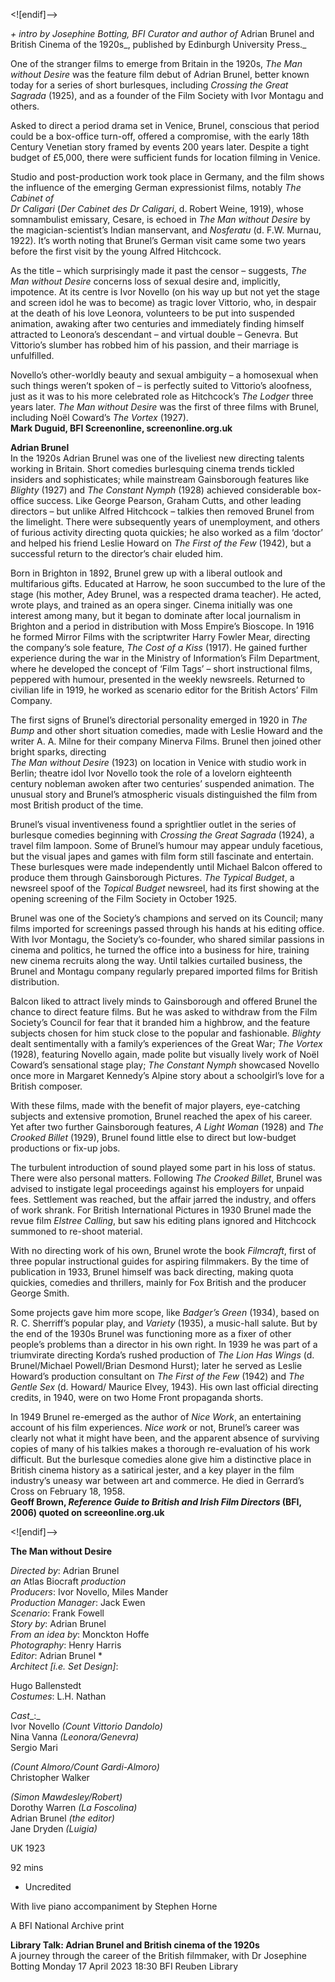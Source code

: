 
<![endif]-->

_+ intro by Josephine Botting, BFI Curator and author of_ Adrian Brunel and British Cinema of the 1920s_, published by Edinburgh University Press._

One of the stranger films to emerge from Britain in the 1920s, _The Man without Desire_ was the feature film debut of Adrian Brunel, better known today for a series of short burlesques, including _Crossing the Great Sagrada_ (1925), and as a founder of the Film Society with Ivor Montagu and others.

Asked to direct a period drama set in Venice, Brunel, conscious that period could be a box-office turn-off, offered a compromise, with the early 18th Century Venetian story framed by events 200 years later. Despite a tight budget of £5,000, there were sufficient funds for location filming in Venice.

Studio and post-production work took place in Germany, and the film shows the influence of the emerging German expressionist films, notably _The Cabinet of  
Dr Caligari_ (_Der Cabinet des Dr Caligari_, d. Robert Weine, 1919), whose somnambulist emissary, Cesare, is echoed in _The Man without Desire_ by the magician-scientist’s Indian manservant, and _Nosferatu_ (d. F.W. Murnau, 1922). It’s worth noting that Brunel’s German visit came some two years before the first visit by the young Alfred Hitchcock.

As the title – which surprisingly made it past the censor – suggests, _The Man without Desire_ concerns loss of sexual desire and, implicitly, impotence. At its centre is Ivor Novello (on his way up but not yet the stage and screen idol he was to become) as tragic lover Vittorio, who, in despair at the death of his love Leonora, volunteers to be put into suspended animation, awaking after two centuries and immediately finding himself attracted to Leonora’s descendant – and virtual double – Genevra. But Vittorio’s slumber has robbed him of his passion, and their marriage is unfulfilled.

Novello’s other-worldly beauty and sexual ambiguity – a homosexual when such things weren’t spoken of – is perfectly suited to Vittorio’s aloofness, just as it was to his more celebrated role as Hitchcock’s _The Lodger_ three years later. _The Man without Desire_ was the first of three films with Brunel, including Noël Coward’s _The Vortex_ (1927).  
**Mark Duguid, BFI Screenonline, screenonline.org.uk**

**Adrian Brunel**  
In the 1920s Adrian Brunel was one of the liveliest new directing talents working in Britain. Short comedies burlesquing cinema trends tickled insiders and sophisticates; while mainstream Gainsborough features like _Blighty_ (1927) and _The Constant Nymph_ (1928) achieved considerable box-office success. Like George Pearson, Graham Cutts, and other leading directors – but unlike Alfred Hitchcock – talkies then removed Brunel from the limelight. There were subsequently years of unemployment, and others of furious activity directing quota quickies; he also worked as a film ‘doctor’ and helped his friend Leslie Howard on _The First of the Few_ (1942), but a successful return to the director’s chair eluded him.

Born in Brighton in 1892, Brunel grew up with a liberal outlook and multifarious gifts. Educated at Harrow, he soon succumbed to the lure of the stage (his mother, Adey Brunel, was a respected drama teacher). He acted, wrote plays, and trained as an opera singer. Cinema initially was one interest among many, but it began to dominate after local journalism in Brighton and a period in distribution with Moss Empire’s Bioscope. In 1916 he formed Mirror Films with the scriptwriter Harry Fowler Mear, directing the company’s sole feature, _The Cost of a Kiss_ (1917). He gained further experience during the war in the Ministry of Information’s Film Department, where he developed the concept of ‘Film Tags’ – short instructional films, peppered with humour, presented in the weekly newsreels. Returned to civilian life in 1919, he worked as scenario editor for the British Actors’ Film Company.

The first signs of Brunel’s directorial personality emerged in 1920 in _The Bump_ and other short situation comedies, made with Leslie Howard and the writer A. A. Milne for their company Minerva Films. Brunel then joined other bright sparks, directing  
_The Man without Desire_ (1923) on location in Venice with studio work in Berlin; theatre idol Ivor Novello took the role of a lovelorn eighteenth century nobleman awoken after two centuries’ suspended animation. The unusual story and Brunel’s atmospheric visuals distinguished the film from most British product of the time.

Brunel’s visual inventiveness found a sprightlier outlet in the series of burlesque comedies beginning with _Crossing the Great Sagrada_ (1924), a travel film lampoon. Some of Brunel’s humour may appear unduly facetious, but the visual japes and games with film form still fascinate and entertain. These burlesques were made independently until Michael Balcon offered to produce them through Gainsborough Pictures. _The Typical Budget_, a newsreel spoof of the _Topical Budget_ newsreel, had its first showing at the opening screening of the Film Society in October 1925.

Brunel was one of the Society’s champions and served on its Council; many films imported for screenings passed through his hands at his editing office. With Ivor Montagu, the Society’s co-founder, who shared similar passions in cinema and politics, he turned the office into a business for hire, training new cinema recruits along the way. Until talkies curtailed business, the Brunel and Montagu company regularly prepared imported films for British distribution.

Balcon liked to attract lively minds to Gainsborough and offered Brunel the chance to direct feature films. But he was asked to withdraw from the Film Society’s Council for fear that it branded him a highbrow, and the feature subjects chosen for him stuck close to the popular and fashionable. _Blighty_ dealt sentimentally with a family’s experiences of the Great War; _The Vortex_ (1928), featuring Novello again, made polite but visually lively work of Noël Coward’s sensational stage play; _The Constant Nymph_ showcased Novello once more in Margaret Kennedy’s Alpine story about a schoolgirl’s love for a British composer.

With these films, made with the benefit of major players, eye-catching subjects and extensive promotion, Brunel reached the apex of his career. Yet after two further Gainsborough features, _A Light Woman_ (1928) and _The Crooked Billet_ (1929), Brunel found little else to direct but low-budget productions or fix-up jobs.

The turbulent introduction of sound played some part in his loss of status. There were also personal matters. Following _The Crooked Billet_, Brunel was advised to instigate legal proceedings against his employers for unpaid fees. Settlement was reached, but the affair jarred the industry, and offers of work shrank. For British International Pictures in 1930 Brunel made the revue film _Elstree Calling_, but saw his editing plans ignored and Hitchcock summoned to re-shoot material.

With no directing work of his own, Brunel wrote the book _Filmcraft_, first of three popular instructional guides for aspiring filmmakers. By the time of publication in 1933, Brunel himself was back directing, making quota quickies, comedies and thrillers, mainly for Fox British and the producer George Smith.

Some projects gave him more scope, like _Badger’s Green_ (1934), based on R. C. Sherriff’s popular play, and _Variety_ (1935), a music-hall salute. But by the end of the 1930s Brunel was functioning more as a fixer of other people’s problems than a director in his own right. In 1939 he was part of a triumvirate directing Korda’s rushed production of _The Lion Has Wings_ (d. Brunel/Michael Powell/Brian Desmond Hurst); later he served as Leslie Howard’s production consultant on _The First of the Few_ (1942) and _The Gentle Sex_ (d. Howard/ Maurice Elvey, 1943). His own last official directing credits, in 1940, were on two Home Front propaganda shorts.

In 1949 Brunel re-emerged as the author of _Nice Work_, an entertaining account of his film experiences. _Nice work_ or not, Brunel’s career was clearly not what it might have been, and the apparent absence of surviving copies of many of his talkies makes a thorough re-evaluation of his work difficult. But the burlesque comedies alone give him a distinctive place in British cinema history as a satirical jester, and a key player in the film industry’s uneasy war between art and commerce. He died in Gerrard’s Cross on February 18, 1958.  
**Geoff Brown, _Reference Guide to British and Irish Film Directors_ (BFI, 2006) quoted on screeonline.org.uk**  

<![endif]-->

**The Man without Desire**

_Directed by_: Adrian Brunel  
_an_ Atlas Biocraft _production_  
_Producers_: Ivor Novello, Miles Mander  
_Production Manager_: Jack Ewen  
_Scenario_: Frank Fowell  
_Story by_: Adrian Brunel  
_From an idea by_: Monckton Hoffe  
_Photography_: Henry Harris  
_Editor_: Adrian Brunel *  
_Architect [i.e. Set Design]_:

Hugo Ballenstedt  
_Costumes_: L.H. Nathan

_Cast__:_  
Ivor Novello _(Count Vittorio Dandolo)_  
Nina Vanna _(Leonora/Genevra)_  
Sergio Mari

_(Count Almoro/Count Gardi-Almoro)_  
Christopher Walker

_(Simon Mawdesley/Robert)_  
Dorothy Warren _(La Foscolina)_  
Adrian Brunel _(the editor)_  
Jane Dryden _(Luigia)_

UK 1923

92 mins

* Uncredited

With live piano accompaniment by Stephen Horne

A BFI National Archive print

**Library Talk: Adrian Brunel and British cinema of the 1920s**  
A journey through the career of the British filmmaker, with Dr Josephine Botting
Monday 17 April 2023 18:30
BFI Reuben Library
<!--stackedit_data:
eyJoaXN0b3J5IjpbLTE0ODI0MDM3MzAsNzMwOTk4MTE2XX0=
-->